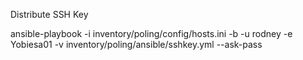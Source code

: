 Distribute SSH Key

ansible-playbook -i inventory/poling/config/hosts.ini -b -u rodney -e Yobiesa01 -v inventory/poling/ansible/sshkey.yml --ask-pass
